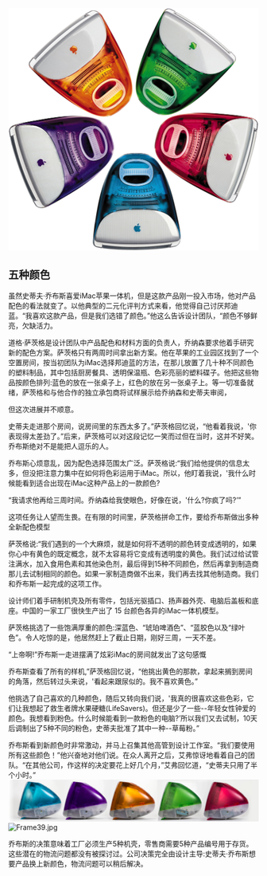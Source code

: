 ![imac_flowershot](/iMac1999/imac_flowershot.jpg)

## 五种颜色

虽然史蒂夫·乔布斯喜爱iMac苹果一体机，但是这款产品刚一投入市场，他对产品配色的看法就变了。以他典型的二元化评判方式来看，他觉得自己讨厌邦迪蓝。“我喜欢这款产品，但是我们选错了颜色。”他这么告诉设计团队，“颜色不够鲜亮，欠缺活力。

道格·萨茨格是设计团队中产品配色和材料方面的负责人，乔纳森要求他着手研究新的配色方案。萨茨格只有两周时间拿出新方案。他在苹果的工业园区找到了一个空置房间，按当初团队为iMac选择邦迪蓝的方法，在那儿放置了几十种不同颜色的塑料制品，其中包括厨房餐具、透明保温瓶、色彩亮丽的塑料碟子。他把这些物品按颜色排列:蓝色的放在一张桌子上，红色的放在另一张桌子上。等一切准备就绪，萨茨格和与他合作的独立承包商将试样展示给乔纳森和史蒂夫审阅，

但这次进展并不顺意。

史蒂夫走进那个房间，说房间里的东西太多了。”萨茨格回忆说，“他看着我说，'你表现得太差劲了。”后来，萨茨格可以对这段记忆一笑而过但在当时，这并不好笑。乔布斯绝对不是能把人逗乐的人。

乔布斯心烦意乱，因为配色选择范围太广泛。萨茨格说:“我们给他提供的信息太多，但没把注意力集中在如何将色彩运用于iMac。所以，他盯着我说，'我什么时候能看到适合出现在iMac这种产品上的一款颜色?

“我请求他再给三周时间。乔纳森给我使眼色，好像在说，'什么?你疯了吗?’”

这项任务让人望而生畏。在有限的时间里，萨茨格拼命工作，要给乔布斯做出多种全新配色模型

萨茨格说:“我们遇到的一个大麻烦，就是如何将不透明的颜色转变成透明的，如果你心中有黄色的既定概念，就不太容易将它变成有透明度的黄色。我们试过给试管注满水，加入食用色素和其他染色剂，最后得到15种不同颜色，然后再拿到制造商那儿去试制相同的颜色。如果一家制造商做不出来，我们再去找其他制造商。我们和乔布斯一起完成的这项工作。

设计师们着手研制机壳及所有零件，包括光驱插口、扬声器外壳、电脑后盖板和底座。中国的一家工厂很快生产出了 15 台颜色各异的iMac一体机模型。

萨茨格挑选了一些饱满厚重的颜色:深蓝色、“琥珀啤酒色”、“蓝胶色以及“绿叶色”。令人吃惊的是，他居然赶上了截止日期，刚好三周，一天不差。

“上帝啊!”乔布斯一走进摆满了炫彩iMac的房间就发出了这句感慨

乔布斯查看了所有的样机,”萨茨格回忆说，“他挑出黄色的那款，拿起来搁到房间的角落，然后转过头来说，'看起来跟尿似的。我不喜欢黄色。”

他挑选了自己喜欢的几种颜色，随后又转向我们说，'我真的很喜欢这些色彩，它们让我想起了救生者牌水果硬糖(LifeSavers)。但还是少了一些--年轻女性钟爱的颜色。我想看到粉色。什么时候能看到一款粉色的电脑?’所以我们又去试制，10天后调制出了5种不同的粉色，史蒂夫批准了其中一种--草莓粉。”

乔布斯看到新颜色时非常激动，并马上召集其他高管到设计工作室。“我们要使用所有这些颜色！”他兴奋地对他们说。在众人离开之后，艾弗惊讶地看着自己的团队。“在其他公司，作这样的决定要花上好几个月，”艾弗回忆道，“史蒂夫只用了半个小时。”
![Imac_G3_5_flavors_side_lineup2](/iMac1999/Imac_G3_5_flavors_side_lineup2.png)
![Frame39.jpg](/iMac1999/Frame39.jpg)

乔布斯的决策意味着工厂必须生产5种机壳，零售商需要5种产品编号用于存货。这些潜在的物流问题都没有被探讨过。公司决策完全由设计主导:史蒂夫·乔布斯想要产品换上新颜色，物流问题可以稍后解决。
